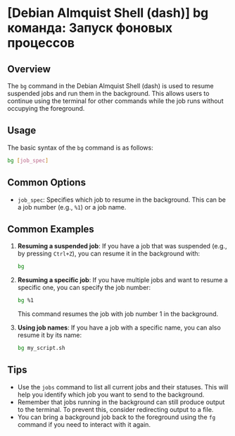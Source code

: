# [Debian Almquist Shell (dash)] bg команда: Запуск фоновых процессов

## Overview
The `bg` command in the Debian Almquist Shell (dash) is used to resume suspended jobs and run them in the background. This allows users to continue using the terminal for other commands while the job runs without occupying the foreground.

## Usage
The basic syntax of the `bg` command is as follows:

```bash
bg [job_spec]
```

## Common Options
- `job_spec`: Specifies which job to resume in the background. This can be a job number (e.g., `%1`) or a job name.

## Common Examples

1. **Resuming a suspended job**:
   If you have a job that was suspended (e.g., by pressing `Ctrl+Z`), you can resume it in the background with:
   ```bash
   bg
   ```

2. **Resuming a specific job**:
   If you have multiple jobs and want to resume a specific one, you can specify the job number:
   ```bash
   bg %1
   ```
   This command resumes the job with job number 1 in the background.

3. **Using job names**:
   If you have a job with a specific name, you can also resume it by its name:
   ```bash
   bg my_script.sh
   ```

## Tips
- Use the `jobs` command to list all current jobs and their statuses. This will help you identify which job you want to send to the background.
- Remember that jobs running in the background can still produce output to the terminal. To prevent this, consider redirecting output to a file.
- You can bring a background job back to the foreground using the `fg` command if you need to interact with it again.